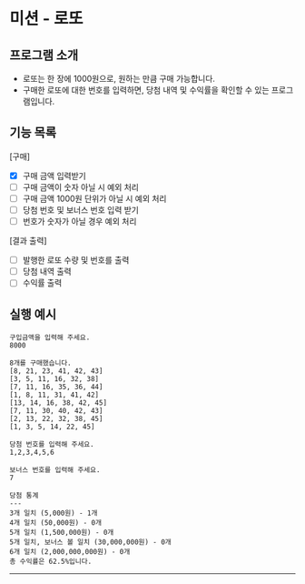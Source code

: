 # 미션 - 로또

## 프로그램 소개

- 로또는 한 장에 1000원으로, 원하는 만큼 구매 가능합니다.
- 구매한 로또에 대한 번호를 입력하면, 당첨 내역 및 수익률을 확인할 수 있는 프로그램입니다.

## 기능 목록

[구매]

- [x] 구매 금액 입력받기
- [ ] 구매 금액이 숫자 아닐 시 예외 처리
- [ ] 구매 금액 1000원 단위가 아닐 시 예외 처리
- [ ] 당첨 번호 및 보너스 번호 입력 받기
- [ ] 번호가 숫자가 아닐 경우 예외 처리

[결과 출력]

- [ ] 발행한 로또 수량 및 번호를 출력
- [ ] 당첨 내역 출력
- [ ] 수익률 출력

## 실행 예시

```
구입금액을 입력해 주세요.
8000

8개를 구매했습니다.
[8, 21, 23, 41, 42, 43]
[3, 5, 11, 16, 32, 38]
[7, 11, 16, 35, 36, 44]
[1, 8, 11, 31, 41, 42]
[13, 14, 16, 38, 42, 45]
[7, 11, 30, 40, 42, 43]
[2, 13, 22, 32, 38, 45]
[1, 3, 5, 14, 22, 45]

당첨 번호를 입력해 주세요.
1,2,3,4,5,6

보너스 번호를 입력해 주세요.
7

당첨 통계
---
3개 일치 (5,000원) - 1개
4개 일치 (50,000원) - 0개
5개 일치 (1,500,000원) - 0개
5개 일치, 보너스 볼 일치 (30,000,000원) - 0개
6개 일치 (2,000,000,000원) - 0개
총 수익률은 62.5%입니다.
```

---

```

```
